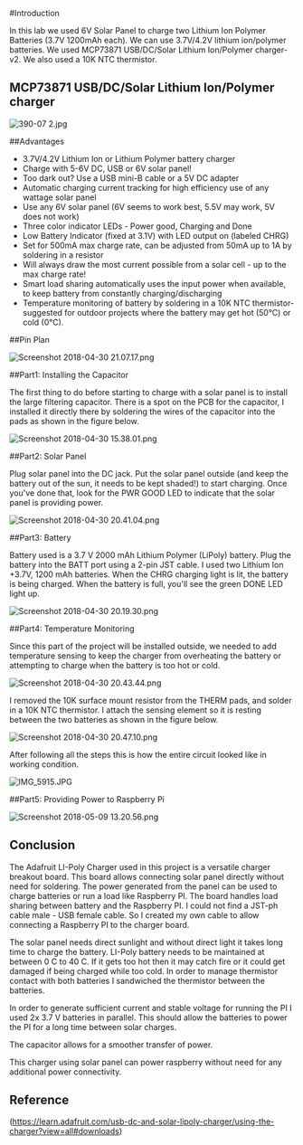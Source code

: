#Introduction

In this lab we used 6V Solar Panel to charge two Lithium Ion Polymer Batteries (3.7V 1200mAh each). We can use 3.7V/4.2V lithium ion/polymer batteries. We used MCP73871 USB/DC/Solar Lithium Ion/Polymer charger-v2. We also used a 10K NTC thermistor.

## MCP73871 USB/DC/Solar Lithium Ion/Polymer charger

![390-07 2.jpg](https://bitbucket.org/repo/BgdaKR7/images/1188171953-390-07%202.jpg)

##Advantages

* 3.7V/4.2V Lithium Ion or Lithium Polymer battery charger
* Charge with 5-6V DC, USB or 6V solar panel!
* Too dark out? Use a USB mini-B cable or a 5V DC adapter
* Automatic charging current tracking for high efficiency use of any wattage solar panel
* Use any 6V solar panel (6V seems to work best, 5.5V may work, 5V does not work)
* Three color indicator LEDs - Power good, Charging and Done
* Low Battery Indicator (fixed at 3.1V) with LED output on (labeled CHRG)
* Set for 500mA max charge rate, can be adjusted from 50mA up to 1A by soldering in a resistor
* Will always draw the most current possible from a solar cell - up to the max charge rate!
* Smart load sharing automatically uses the input power when available, to keep battery from constantly charging/discharging
* Temperature monitoring of battery by soldering in a 10K NTC thermistor- suggested for outdoor projects where the battery may get hot (50°C) or cold (0°C).

##Pin Plan

![Screenshot 2018-04-30 21.07.17.png](https://bitbucket.org/repo/BgdaKR7/images/4168402367-Screenshot%202018-04-30%2021.07.17.png)

##Part1: Installing the Capacitor

The first thing to do before starting to charge with a solar panel is to install the large filtering capacitor. There is a spot on the PCB for the capacitor, I installed it directly there by soldering the wires of the capacitor into the pads as shown in the figure below.

![Screenshot 2018-04-30 15.38.01.png](https://bitbucket.org/repo/BgdaKR7/images/730971483-Screenshot%202018-04-30%2015.38.01.png)

##Part2: Solar Panel

Plug solar panel into the DC jack. Put the solar panel outside (and keep the battery out of the sun, it needs to be kept shaded!) to start charging. Once you've done that, look for the  PWR GOOD LED to indicate that the solar panel is providing power. 

![Screenshot 2018-04-30 20.41.04.png](https://bitbucket.org/repo/BgdaKR7/images/2145264248-Screenshot%202018-04-30%2020.41.04.png)

##Part3: Battery

Battery used is a 3.7 V 2000 mAh Lithium Polymer (LiPoly) battery. Plug the battery into the BATT port using a 2-pin JST cable. I used two Lithium Ion +3.7V, 1200 mAh batteries. When the CHRG charging light is lit, the battery is being charged. When the battery is full, you'll see the green DONE LED light up.

![Screenshot 2018-04-30 20.19.30.png](https://bitbucket.org/repo/BgdaKR7/images/2858985469-Screenshot%202018-04-30%2020.19.30.png)


##Part4: Temperature Monitoring

Since this part of the project will be installed outside, we needed to add temperature sensing to keep the charger from overheating the battery or attempting to charge when the battery is too hot or cold. 

![Screenshot 2018-04-30 20.43.44.png](https://bitbucket.org/repo/BgdaKR7/images/2411472449-Screenshot%202018-04-30%2020.43.44.png)

I removed the 10K surface mount resistor from the THERM pads, and solder in a 10K NTC thermistor. I attach the sensing element so it is resting between the two batteries as shown in the figure below.

![Screenshot 2018-04-30 20.47.10.png](https://bitbucket.org/repo/BgdaKR7/images/2392315685-Screenshot%202018-04-30%2020.47.10.png)

After following all the steps this is how the entire circuit looked like in working condition.

![IMG_5915.JPG](https://bitbucket.org/repo/BgdaKR7/images/3275491932-IMG_5915.JPG)

##Part5: Providing Power to Raspberry Pi

![Screenshot 2018-05-09 13.20.56.png](https://bitbucket.org/repo/BgdaKR7/images/3936752844-Screenshot%202018-05-09%2013.20.56.png)



## Conclusion

The Adafruit LI-Poly Charger used in this project is a versatile charger breakout board. This board allows connecting solar panel directly without need for soldering. The power generated from the panel can be used to charge batteries or run a load like Raspberry PI. The board handles load sharing between battery and the Raspberry PI. I could not find a JST-ph cable male - USB female cable. So I created my own cable to allow connecting a Raspberry PI to the charger board.

The solar panel needs direct sunlight and without direct light it takes long time to charge the battery. LI-Poly battery needs to be maintained at between 0 C to 40 C. If it gets too hot then it may catch fire or it could get damaged if being charged while too cold. In order to manage thermistor contact with both batteries I sandwiched the thermistor between the batteries.

In order to generate sufficient current and stable voltage for running the PI I used 2x 3.7 V batteries in parallel. This should allow the batteries to power the PI for a long time between solar charges.

The capacitor allows for a smoother transfer of power.

This charger using solar panel can power raspberry without need for any additional power connectivity.




## Reference
(https://learn.adafruit.com/usb-dc-and-solar-lipoly-charger/using-the-charger?view=all#downloads)